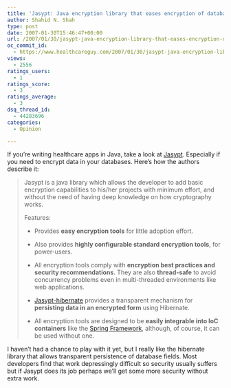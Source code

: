 ```yaml
---
title: 'Jasypt: Java encryption library that eases encryption of database fields too'
author: Shahid N. Shah
type: post
date: 2007-01-30T15:46:47+00:00
url: /2007/01/30/jasypt-java-encryption-library-that-eases-encryption-of-database-fields-too/
oc_commit_id:
  - https://www.healthcareguy.com/2007/01/30/jasypt-java-encryption-library-that-eases-encryption-of-database-fields-too/1478769103
views:
  - 2556
ratings_users:
  - 1
ratings_score:
  - 3
ratings_average:
  - 3
dsq_thread_id:
  - 44283696
categories:
  - Opinion

---
```

If you&#8217;re writing healthcare apps in Java, take a look at [Jasypt][1]. Especially if you need to encrypt data in your databases. Here&#8217;s how the authors describe it:

> Jasypt is a java library which allows the developer to add basic encryption capabilities to his/her projects with minimum effort, and without the need of having deep knowledge on how cryptography works.
> 
> Features:
> 
>   * Provides **easy encryption tools** for little adoption effort.
> 
>   * Also provides **highly configurable standard encryption tools**, for power-users.
> 
>   * All encryption tools comply with **encryption best practices and security recommendations**. They are also **thread-safe** to avoid concurrency problems even in multi-threaded environments like web applications.
> 
>   * [Jasypt-hibernate][2] provides a transparent mechanism for **persisting data in an encrypted form** using Hibernate.
> 
>   * All encryption tools are designed to be **easily integrable into IoC containers** like the [Spring Framework][3], although, of course, it can be used without one.

I haven&#8217;t had a chance to play with it yet, but I really like the hibernate library that allows transparent persistence of database fields. Most developers find that work depressingly difficult so security usually suffers but if Jasypt does its job perhaps we&#8217;ll get some more security without extra work.

 [1]: http://www.jasypt.org/
 [2]: http://www.jasypt.org/hibernate3.html
 [3]: http://www.jasypt.org/spring.html